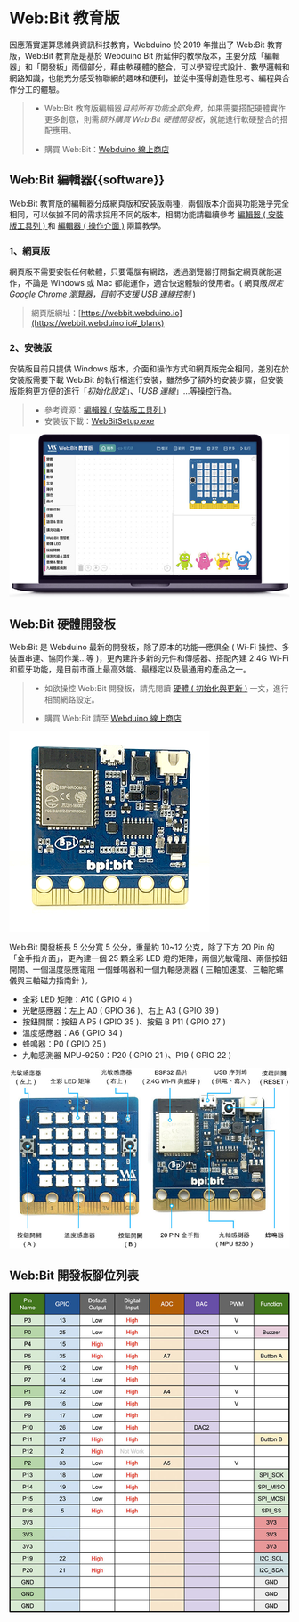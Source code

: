 # Web:Bit 教育版

因應落實運算思維與資訊科技教育，Webduino 於 2019 年推出了 Web:Bit 教育版，Web:Bit 教育版是基於 Webduino Bit 所延伸的教學版本，主要分成「編輯器」和「開發板」兩個部分，藉由軟硬體的整合，可以學習程式設計、數學邏輯和網路知識，也能充分感受物聯網的趣味和便利，並從中獲得創造性思考、編程與合作分工的體驗。

> - Web:Bit 教育版編輯器*目前所有功能全部免費*，如果需要搭配硬體實作更多創意，則需*額外購買 Web:Bit 硬體開發板*，就能進行軟硬整合的搭配應用。
>
> - 購買 Web:Bit：[Webduino 線上商店](https://store.webduino.io/products/webduino-bit#_blank)

## Web:Bit 編輯器{{software}}

Web:Bit 教育版的編輯器分成網頁版和安裝版兩種，兩個版本介面與功能幾乎完全相同，可以依據不同的需求採用不同的版本，相關功能請繼續參考 [編輯器 ( 安裝版工具列 ) ](info/toolbar.html) 和 [編輯器 ( 操作介面 )](info/interface.html) 兩篇教學。

### 1、網頁版

網頁版不需要安裝任何軟體，只要電腦有網路，透過瀏覽器打開指定網頁就能運作，不論是 Windows 或 Mac 都能運作，適合快速體驗的使用者。( 網頁版*限定 Google Chrome 瀏覽器，目前不支援 USB 連線控制* )

> 網頁版網址：[https://webbit.webduino.io](https://webbit.webduino.io#_blank)

### 2、安裝版

安裝版目前只提供 Windows 版本，介面和操作方式和網頁版完全相同，差別在於安裝版需要下載 Web:Bit 的執行檔進行安裝，雖然多了額外的安裝步驟，但安裝版能夠更方便的進行「*初始化設定*」、「*USB 連線*」...等操控行為。

> - 參考資源：[編輯器 ( 安裝版工具列 ) ](info/toolbar.html)
> - 安裝版下載：[WebBitSetup.exe](https://ota.webduino.io/WebBitInstaller/WebBitSetup.exe#_blank)


![Web:Bit](../../../media/zh-tw/education/index-01.jpg)

## Web:Bit 硬體開發板

Web:Bit 是 Webduino 最新的開發板，除了原本的功能一應俱全 ( Wi-Fi 操控、多裝置串連、協同作業...等 )，更內建許多新的元件和傳感器、搭配內建 2.4G Wi-Fi 和藍牙功能，是目前市面上最高效能、最穩定以及最通用的產品之一。

> - 如欲操控 Web:Bit 開發板，請先閱讀 [硬體 ( 初始化與更新 )](info/setup.html) 一文，進行相關網路設定。
>
> - 購買 Web:Bit 請至 [Webduino 線上商店](https://store.webduino.io/products/webduino-bit#_blank)

![Web:Bit](../../../media/zh-tw/education/index-02.gif)

Web:Bit 開發板長 5 公分寬 5 公分，重量約 10~12 公克，除了下方 20 Pin 的「金手指介面」，更內建一個 25 顆全彩 LED 燈的矩陣，兩個光敏電阻、兩個按鈕開關、一個溫度感應電阻 一個蜂鳴器和一個九軸感測器 ( 三軸加速度、三軸陀螺儀與三軸磁力指南針 )。

- 全彩 LED 矩陣：A10 ( GPIO 4 )
- 光敏感應器：左上 A0 ( GPIO 36 )、右上 A3 ( GPIO 39 )
- 按鈕開關：按鈕 A P5 ( GPIO 35 )、按鈕 B P11 ( GPIO 27 )
- 溫度感應器：A6 ( GPIO 34 )
- 蜂鳴器：P0 ( GPIO 25 )
- 九軸感測器 MPU-9250：P20 ( GPIO 21 )、P19 ( GPIO 22 )

![Web:Bit](../../../media/zh-tw/education/index-03.jpg)

## Web:Bit 開發板腳位列表

![Web:Bit](../../../media/zh-tw/education/index-04.jpg)

